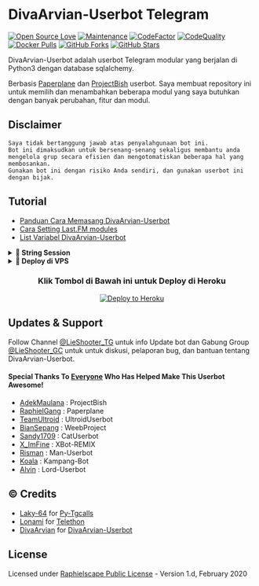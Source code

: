 # DivaArvian-Userbot Telegram
[![Open Source Love](https://badges.frapsoft.com/os/v2/open-source.png?v=103)](https://github.com/PXZUpLUK/DivaArvian-Userbot)
[![Maintenance](https://img.shields.io/badge/Maintained%3F-Yes-green)](https://GitHub.com/PXZUpLUK/DivaArvian-Userbot/graphs/commit-activity)
[![CodeFactor](https://www.codefactor.io/repository/github/PXZUpLUK/DivaArvian-Userbot/badge)](https://www.codefactor.io/repository/github/PXZUpLUK/DivaArvian-Userbot)
[![CodeQuality](https://img.shields.io/codacy/grade/a723cb464d5a4d25be3152b5d71de82d?color=blue&logo=codacy)](https://app.codacy.com/gh/PXZUpLUK/DivaArvian-Userbot/dashboard)
[![Docker Pulls](https://img.shields.io/docker/pulls/pxzupluk/divaarvian-userbot)](https://hub.docker.com/r/pxzupluk/divaarvian-userbot/tags)
[![GitHub Forks](https://img.shields.io/github/forks/PXZUpLUK/DivaArvian-Userbot?&logo=github)](https://github.com/PXZUpLUK/DivaArvian-Userbot/fork)
[![GitHub Stars](https://img.shields.io/github/stars/PXZUpLUK/DivaArvian-Userbot?&logo=github)](https://github.com/PXZUpLUK/DivaArvian-Userbot/stargazers)

DivaArvian-Userbot adalah userbot Telegram modular yang berjalan di Python3 dengan database sqlalchemy.

Berbasis [Paperplane](https://github.com/RaphielGang/Telegram-UserBot) dan [ProjectBish](https://github.com/adekmaulana/ProjectBish) userbot.
Saya membuat repository ini untuk memilih dan menambahkan beberapa modul yang saya butuhkan dengan banyak perubahan, fitur dan modul.

## Disclaimer

```
Saya tidak bertanggung jawab atas penyalahgunaan bot ini.
Bot ini dimaksudkan untuk bersenang-senang sekaligus membantu anda
mengelola grup secara efisien dan mengotomatiskan beberapa hal yang membosankan.
Gunakan bot ini dengan risiko Anda sendiri, dan gunakan userbot ini dengan bijak.
```

## Tutorial

-  [Panduan Cara Memasang DivaArvian-Userbot](https://mrismanaziz.medium.com/cara-memasang-userbot-telegram-repo-man-userbot-deploy-di-heroku-c56d1f8b5537)
-  [Cara Setting Last.FM modules](https://telegra.ph/How-to-set-up-LastFM-module-for-Paperplane-userbot-11-02)
-  [List Variabel DivaArvian-Userbot](https://telegra.ph/List-Variabel-Heroku-untuk-Man-Userbot-09-22)

<details>
<summary><b>🔗 String Session</b></summary>
<br>
    
> Anda memerlukan API_ID & API_HASH untuk menghasilkan sesi telethon. ambil APP ID dan API Hash di my.telegram.org
<h4> Generate Session via Repl: </h4>    
<p><a href="https://repl.it/@mrismanaziz/stringenSession?lite=1&outputonly=1"><img src="https://img.shields.io/badge/Generate%20On%20Repl-blueviolet?style=for-the-badge&logo=appveyor" width="200""/></a></p>
<h4> Generate Session via Telegram StringGen Bot: </h4>    
<p><a href="https://t.me/stringxbot"><img src="https://img.shields.io/badge/TG%20String%20Gen%20Bot-blueviolet?style=for-the-badge&logo=appveyor" width="200""/></a></p>
    
</details>

<details>
<summary><b>🔗 Deploy di VPS</b></summary>
<br>
    
### REQUIREMENTS PACKAGE !
-  Update & upgrade VPS anda `sudo apt update && upgrade -y`
-  Install Git `sudo apt install git -y`
-  Install Python3 `sudo apt install python3`
-  Install PIP / PIP3 `sudo apt install python3-pip`
-  Install NodeJs 16.X `curl -fsSL https://deb.nodesource.com/setup_16.x | sudo bash -` then do `sudo apt install -y nodejs vim`
-  Install FFMPEG `sudo apt install tree wget2 p7zip-full jq ffmpeg wget git -y`
-  Install Chrome `wget https://dl.google.com/linux/direct/google-chrome-stable_current_amd64.deb` lalu ketik `sudo apt install ./google-chrome-stable_current_amd64.deb`

### Tutorial Deploy di VPS

-  `git clone https://github.com/PXZUpLUK/DivaArvian-Userbot`
-  `cd DivaArvian-Userbot`
-  `pip3 install -r requirements.txt`
-  `mv sample_config.env config.env`
-  edit config.env Anda dan isi VARS menggunakan `nano config.env` `CTRL + S ` untuk menyimpan VARS Anda, gunakan `CTRL + X` untuk keluar dan kembali ke direktori DivaArvian-Userbot
-  Buka SCRREN di VPS Anda `screen -S DivaArvian-Userbot`
-  Kemudian gunakan perintah ini untuk menyebarkan DivaArvian-Userbot `python3 -m userbot`

</details>

<h3 align="center">Klik Tombol di Bawah ini untuk Deploy di Heroku</h3>
<p align="center"><a href="https://heroku.com/deploy?template=https://github.com/PXZUpLUK/DivaArvian-Userbot"><img src="https://www.herokucdn.com/deploy/button.png" alt="Deploy to Heroku" target="_blank"/></a></p>

## Updates & Support

Follow Channel [@LieShooter_TG](https://t.me/LieShooter_TG) untuk info Update bot dan Gabung Group [@LieShooter_GC](https://t.me/LieShooter_GC) untuk untuk diskusi, pelaporan bug, dan bantuan tentang DivaArvian-Userbot.

#### Special Thanks To [Everyone](https://github.com/PXZUpLUK/DivaArvian-Userbot/graphs/contributors) Who Has Helped Make This Userbot Awesome!
-  [AdekMaulana](https://github.com/adekmaulana) : ProjectBish
-  [RaphielGang](https://github.com/RaphielGang) : Paperplane
-  [TeamUltroid](https://github.com/TeamUltroid/Ultroid) :  UltroidUserbot
-  [BianSepang](https://github.com/BianSepang/WeebProject) : WeebProject
-  [Sandy1709](https://github.com/sandy1709/catuserbot) : CatUserbot
-  [X_ImFine](https://github.com/ximfine) :  XBot-REMIX
-  [Risman](https://github.com/mrismanaziz/Man-Userbot) :  Man-Userbot
-  [Koala](https://github.com/ManusiaRakitan/Kampang-Bot) : Kampang-Bot
-  [Alvin](https://github.com/Zora24/Lord-Userbot) : Lord-Userbot

## © Credits
-  [Laky-64](https://github.com/Laky-64) for [Py-Tgcalls](https://github.com/pytgcalls/pytgcalls)
-  [Lonami](https://github.com/LonamiWebs/) for [Telethon](https://github.com/LonamiWebs/Telethon)
-  [DivaArvian](https://github.com/PXZUpLUK/) for [DivaArvian-Userbot](https://github.com/PXZUpLUK/DivaArvian-Userbot)

## License
Licensed under [Raphielscape Public License](https://github.com/PXZUpLUK/DivaArvian-Userbot/blob/Man-Userbot/LICENSE) - Version 1.d, February 2020
